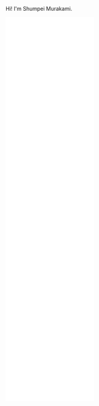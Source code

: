 <p align="center">
	<p>Hi! I'm Shumpei Murakami.</p>
  <a href="https://metrics.lecoq.io/about/Mr-peipei"><img src="https://github.com/Mr-peipei/Mr-peipei/blob/main/github-metrics.svg" alt="Metrics"></a>
</p>
